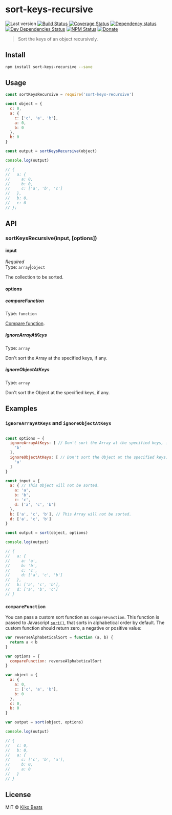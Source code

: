 # sort-keys-recursive

![Last version](https://img.shields.io/github/tag/Kikobeats/sort-keys-recursive.svg?style=flat-square)
[![Build Status](https://img.shields.io/travis/Kikobeats/sort-keys-recursive/master.svg?style=flat-square)](https://travis-ci.org/Kikobeats/sort-keys-recursive)
[![Coverage Status](https://img.shields.io/coveralls/Kikobeats/sort-keys-recursive.svg?style=flat-square)](https://coveralls.io/github/Kikobeats/sort-keys-recursive)
[![Dependency status](https://img.shields.io/david/Kikobeats/sort-keys-recursive.svg?style=flat-square)](https://david-dm.org/Kikobeats/sort-keys-recursive)
[![Dev Dependencies Status](https://img.shields.io/david/dev/Kikobeats/sort-keys-recursive.svg?style=flat-square)](https://david-dm.org/Kikobeats/sort-keys-recursive#info=devDependencies)
[![NPM Status](https://img.shields.io/npm/dm/str-match.svg?style=flat-square)](https://www.npmjs.org/package/str-match)
[![Donate](https://img.shields.io/badge/donate-paypal-blue.svg?style=flat-square)](https://paypal.me/Kikobeats)

> Sort the keys of an object recursively.

## Install

```bash
npm install sort-keys-recursive --save
```

## Usage

```js
const sortKeysRecursive = require('sort-keys-recursive')

const object = {
  c: 0,
  a: {
    c: ['c', 'a', 'b'],
    a: 0,
    b: 0
  },
  b: 0
}

const output = sortKeysRecursive(object)

console.log(output)

// {
//   a: {
//     a: 0,
//     b: 0,
//     c: ['a', 'b', 'c']
//   },
//   b: 0,
//   c: 0
// };
```

## API

### sortKeysRecursive(input, [options])

#### input

*Required*<br>
Type: `array`|`object`

The collection to be sorted.

#### options

##### compareFunction

Type: `function`

[Compare function](https://github.com/sindresorhus/sort-keys#compare).

##### ignoreArrayAtKeys

Type: `array`

Don't sort the Array at the specified keys, if any.

##### ignoreObjectAtKeys

Type: `array`

Don't sort the Object at the specified keys, if any.

## Examples 

### <code>ignoreArrayAtKeys</code> and <code>ignoreObjectAtKeys</code>

```js

const options = {
  ignoreArrayAtKeys: [ // Don't sort the Array at the specified keys, if any.
    'b'
  ],
  ignoreObjectAtKeys: [ // Don't sort the Object at the specified keys, if any.
    'a'
  ]
}

const input = {
  a: { // This Object will not be sorted.
    a: 'a',
    b: 'b',
    c: 'c',
    d: ['a', 'c', 'b']
  },
  b: ['a', 'c', 'b'], // This Array will not be sorted.
  d: ['a', 'c', 'b']
}

const output = sort(object, options)

console.log(output)

// {
//   a: {
//     a: 'a',
//     b: 'b',
//     c: 'c',
//     d: ['a', 'c', 'b']
//   },
//   b: ['a', 'c', 'b'],
//   d: ['a', 'b', 'c']
// }
```

### <code>compareFunction</code>

You can pass a custom sort function as <code>compareFunction</code>. This function is passed to Javascript <code>[sort()](https://developer.mozilla.org/en/docs/Web/JavaScript/Reference/Global_Objects/Array/sort)</code>, that sorts in alphabetical order by default. The custom function should return zero, a negative or positive value:

```js
var reverseAlphabeticalSort = function (a, b) {
  return a < b
}

var options = {
  compareFunction: reverseAlphabeticalSort
}

var object = {
  a: {
    a: 0,
    c: ['c', 'a', 'b'],
    b: 0
  },
  c: 0,
  b: 0
}

var output = sort(object, options)

console.log(output)

// {
//   c: 0,
//   b: 0,
//   a: {
//     c: ['c', 'b', 'a'],
//     b: 0,
//     a: 0
//   }
// }
```

## License

MIT © [Kiko Beats](http://www.kikobeats.com)
